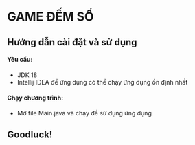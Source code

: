 # GAME ĐẾM SỐ
## Hướng dẫn cài đặt và sử dụng
#### Yêu cầu:
-   JDK 18
-   Intellij IDEA để ứng dụng có thể chạy ứng dụng ổn định nhất
#### Chạy chương trình:
-   Mở file Main.java và chạy để sử dụng ứng dụng
## Goodluck!